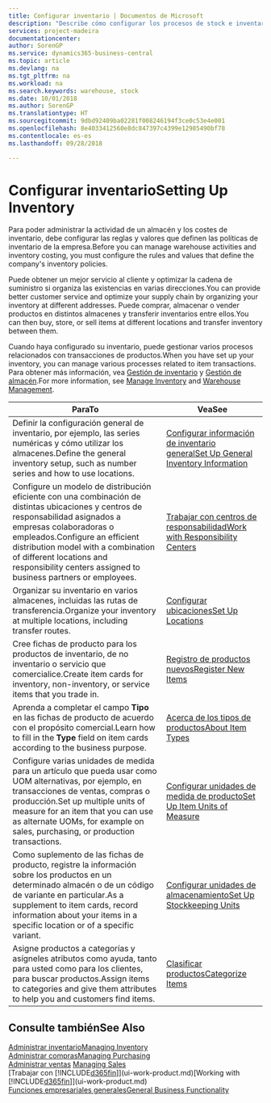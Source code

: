 ```yaml
---
title: Configurar inventario | Documentos de Microsoft
description: "Describe cómo configurar los procesos de stock e inventario, incluidas las rutas de transferencia y ubicaciones, como los almacenes."
services: project-madeira
documentationcenter: 
author: SorenGP
ms.service: dynamics365-business-central
ms.topic: article
ms.devlang: na
ms.tgt_pltfrm: na
ms.workload: na
ms.search.keywords: warehouse, stock
ms.date: 10/01/2018
ms.author: SorenGP
ms.translationtype: HT
ms.sourcegitcommit: 9dbd92409ba02281f008246194f3ce0c53e4e001
ms.openlocfilehash: 8e4033412560e8dc847397c4399e12985490bf78
ms.contentlocale: es-es
ms.lasthandoff: 09/28/2018

---
```

# <a name="setting-up-inventory"></a><span data-ttu-id="401df-103">Configurar inventario</span><span class="sxs-lookup"><span data-stu-id="401df-103">Setting Up Inventory</span></span>
<span data-ttu-id="401df-104">Para poder administrar la actividad de un almacén y los costes de inventario, debe configurar las reglas y valores que definen las políticas de inventario de la empresa.</span><span class="sxs-lookup"><span data-stu-id="401df-104">Before you can manage warehouse activities and inventory costing, you must configure the rules and values that define the company's inventory policies.</span></span>

<span data-ttu-id="401df-105">Puede obtener un mejor servicio al cliente y optimizar la cadena de suministro si organiza las existencias en varias direcciones.</span><span class="sxs-lookup"><span data-stu-id="401df-105">You can provide better customer service and optimize your supply chain by organizing your inventory at different addresses.</span></span> <span data-ttu-id="401df-106">Puede comprar, almacenar o vender productos en distintos almacenes y transferir inventarios entre ellos.</span><span class="sxs-lookup"><span data-stu-id="401df-106">You can then buy, store, or sell items at different locations and transfer inventory between them.</span></span>

<span data-ttu-id="401df-107">Cuando haya configurado su inventario, puede gestionar varios procesos relacionados con transacciones de productos.</span><span class="sxs-lookup"><span data-stu-id="401df-107">When you have set up your inventory, you can manage various processes related to item transactions.</span></span> <span data-ttu-id="401df-108">Para obtener más información, vea [Gestión de inventario](inventory-manage-inventory.md) y [Gestión de almacén](warehouse-manage-warehouse.md).</span><span class="sxs-lookup"><span data-stu-id="401df-108">For more information, see [Manage Inventory](inventory-manage-inventory.md) and [Warehouse Management](warehouse-manage-warehouse.md).</span></span>

| <span data-ttu-id="401df-109">Para</span><span class="sxs-lookup"><span data-stu-id="401df-109">To</span></span> | <span data-ttu-id="401df-110">Vea</span><span class="sxs-lookup"><span data-stu-id="401df-110">See</span></span> |
| --- | --- |
| <span data-ttu-id="401df-111">Definir la configuración general de inventario, por ejemplo, las series numéricas y cómo utilizar los almacenes.</span><span class="sxs-lookup"><span data-stu-id="401df-111">Define the general inventory setup, such as number series and how to use locations.</span></span> |[<span data-ttu-id="401df-112">Configurar información de inventario general</span><span class="sxs-lookup"><span data-stu-id="401df-112">Set Up General Inventory Information</span></span>](inventory-how-setup-general.md) |
|<span data-ttu-id="401df-113">Configure un modelo de distribución eficiente con una combinación de distintas ubicaciones y centros de responsabilidad asignados a empresas colaboradoras o empleados.</span><span class="sxs-lookup"><span data-stu-id="401df-113">Configure an efficient distribution model with a combination of different locations and responsibility centers assigned to business partners or employees.</span></span>|[<span data-ttu-id="401df-114">Trabajar con centros de responsabilidad</span><span class="sxs-lookup"><span data-stu-id="401df-114">Work with Responsibility Centers</span></span>](inventory-responsibility-centers.md)|
| <span data-ttu-id="401df-115">Organizar su inventario en varios almacenes, incluidas las rutas de transferencia.</span><span class="sxs-lookup"><span data-stu-id="401df-115">Organize your inventory at multiple locations, including transfer routes.</span></span> |[<span data-ttu-id="401df-116">Configurar ubicaciones</span><span class="sxs-lookup"><span data-stu-id="401df-116">Set Up Locations</span></span>](inventory-how-register-new-items.md) |
| <span data-ttu-id="401df-117">Cree fichas de producto para los productos de inventario, de no inventario o servicio que comercialice.</span><span class="sxs-lookup"><span data-stu-id="401df-117">Create item cards for inventory, non-inventory, or service items that you trade in.</span></span> |[<span data-ttu-id="401df-118">Registro de productos nuevos</span><span class="sxs-lookup"><span data-stu-id="401df-118">Register New Items</span></span>](inventory-how-register-new-items.md) |
|<span data-ttu-id="401df-119">Aprenda a completar el campo **Tipo** en las fichas de producto de acuerdo con el propósito comercial.</span><span class="sxs-lookup"><span data-stu-id="401df-119">Learn how to fill in the **Type** field on item cards according to the business purpose.</span></span>|[<span data-ttu-id="401df-120">Acerca de los tipos de productos</span><span class="sxs-lookup"><span data-stu-id="401df-120">About Item Types</span></span>](inventory-about-item-types.md)| 
|<span data-ttu-id="401df-121">Configure varias unidades de medida para un artículo que pueda usar como UOM alternativas, por ejemplo, en transacciones de ventas, compras o producción.</span><span class="sxs-lookup"><span data-stu-id="401df-121">Set up multiple units of measure for an item that you can use as alternate UOMs, for example on sales, purchasing, or production transactions.</span></span>|[<span data-ttu-id="401df-122">Configurar unidades de medida de producto</span><span class="sxs-lookup"><span data-stu-id="401df-122">Set Up Item Units of Measure</span></span>](inventory-how-setup-units-of-measure.md)|
|<span data-ttu-id="401df-123">Como suplemento de las fichas de producto, registre la información sobre los productos en un determinado almacén o de un código de variante en particular.</span><span class="sxs-lookup"><span data-stu-id="401df-123">As a supplement to item cards, record information about your items in a specific location or of a specific variant.</span></span>|[<span data-ttu-id="401df-124">Configurar unidades de almacenamiento</span><span class="sxs-lookup"><span data-stu-id="401df-124">Set Up Stockkeeping Units</span></span>](inventory-how-to-set-up-stockkeeping-units.md)|
| <span data-ttu-id="401df-125">Asigne productos a categorías y asígneles atributos como ayuda, tanto para usted como para los clientes, para buscar productos.</span><span class="sxs-lookup"><span data-stu-id="401df-125">Assign items to categories and give them attributes to help you and customers find items.</span></span> |[<span data-ttu-id="401df-126">Clasificar productos</span><span class="sxs-lookup"><span data-stu-id="401df-126">Categorize Items</span></span>](inventory-how-categorize-items.md) |

## <a name="see-also"></a><span data-ttu-id="401df-127">Consulte también</span><span class="sxs-lookup"><span data-stu-id="401df-127">See Also</span></span>
[<span data-ttu-id="401df-128">Administrar inventario</span><span class="sxs-lookup"><span data-stu-id="401df-128">Managing Inventory</span></span>](inventory-manage-inventory.md)  
[<span data-ttu-id="401df-129">Administrar compras</span><span class="sxs-lookup"><span data-stu-id="401df-129">Managing Purchasing</span></span>](purchasing-manage-purchasing.md)  
<span data-ttu-id="401df-130">[Administrar ventas](sales-manage-sales.md)  </span><span class="sxs-lookup"><span data-stu-id="401df-130">[Managing Sales](sales-manage-sales.md)  </span></span>  
<span data-ttu-id="401df-131">[Trabajar con [!INCLUDE[d365fin](includes/d365fin_md.md)]](ui-work-product.md)</span><span class="sxs-lookup"><span data-stu-id="401df-131">[Working with [!INCLUDE[d365fin](includes/d365fin_md.md)]](ui-work-product.md)</span></span>  
[<span data-ttu-id="401df-132">Funciones empresariales generales</span><span class="sxs-lookup"><span data-stu-id="401df-132">General Business Functionality</span></span>](ui-across-business-areas.md)

